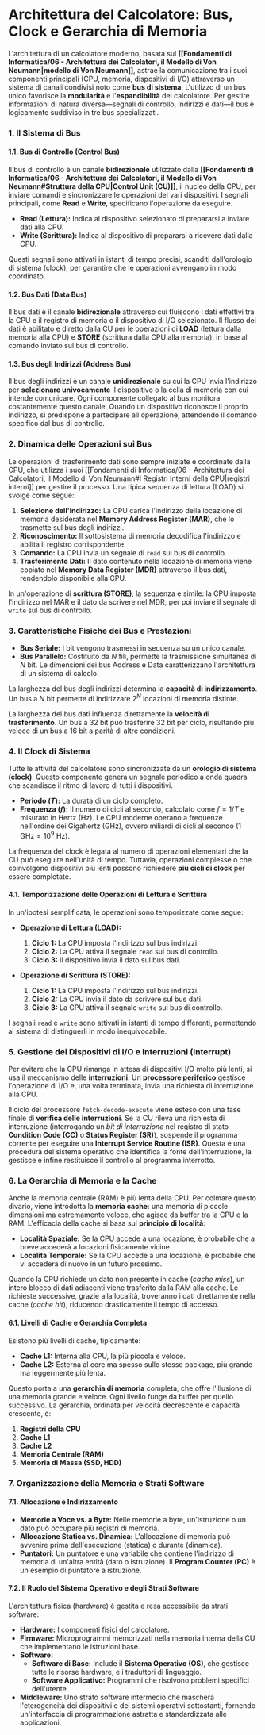 # Architettura del Calcolatore: Bus, Clock e Gerarchia di Memoria

L'architettura di un calcolatore moderno, basata sul **[[Fondamenti di Informatica/06 - Architettura dei Calcolatori, il Modello di Von Neumann|modello di Von Neumann]]**, astrae la comunicazione tra i suoi componenti principali (CPU, memoria, dispositivi di I/O) attraverso un sistema di canali condivisi noto come **bus di sistema**. L'utilizzo di un bus unico favorisce la **modularità** e l'**espandibilità** del calcolatore. Per gestire informazioni di natura diversa—segnali di controllo, indirizzi e dati—il bus è logicamente suddiviso in tre bus specializzati.

### 1. Il Sistema di Bus

#### 1.1. Bus di Controllo (Control Bus)

Il bus di controllo è un canale **bidirezionale** utilizzato dalla **[[Fondamenti di Informatica/06 - Architettura dei Calcolatori, il Modello di Von Neumann#Struttura della CPU|Control Unit (CU)]]**, il nucleo della CPU, per inviare comandi e sincronizzare le operazioni dei vari dispositivi. I segnali principali, come **Read** e **Write**, specificano l'operazione da eseguire.

*   **Read (Lettura):** Indica al dispositivo selezionato di prepararsi a inviare dati alla CPU.
*   **Write (Scrittura):** Indica al dispositivo di prepararsi a ricevere dati dalla CPU.

Questi segnali sono attivati in istanti di tempo precisi, scanditi dall'orologio di sistema (clock), per garantire che le operazioni avvengano in modo coordinato.

#### 1.2. Bus Dati (Data Bus)

Il bus dati è il canale **bidirezionale** attraverso cui fluiscono i dati effettivi tra la CPU e il registro di memoria o il dispositivo di I/O selezionato. Il flusso dei dati è abilitato e diretto dalla CU per le operazioni di **LOAD** (lettura dalla memoria alla CPU) e **STORE** (scrittura dalla CPU alla memoria), in base al comando inviato sul bus di controllo.

#### 1.3. Bus degli Indirizzi (Address Bus)

Il bus degli indirizzi è un canale **unidirezionale** su cui la CPU invia l'indirizzo per **selezionare univocamente** il dispositivo o la cella di memoria con cui intende comunicare. Ogni componente collegato al bus monitora costantemente questo canale. Quando un dispositivo riconosce il proprio indirizzo, si predispone a partecipare all'operazione, attendendo il comando specifico dal bus di controllo.

### 2. Dinamica delle Operazioni sui Bus

Le operazioni di trasferimento dati sono sempre iniziate e coordinate dalla CPU, che utilizza i suoi [[Fondamenti di Informatica/06 - Architettura dei Calcolatori, il Modello di Von Neumann#I Registri Interni della CPU|registri interni]] per gestire il processo. Una tipica sequenza di lettura (LOAD) si svolge come segue:

1.  **Selezione dell'Indirizzo:** La CPU carica l'indirizzo della locazione di memoria desiderata nel **Memory Address Register (MAR)**, che lo trasmette sul bus degli indirizzi.
2.  **Riconoscimento:** Il sottosistema di memoria decodifica l'indirizzo e abilita il registro corrispondente.
3.  **Comando:** La CPU invia un segnale di `read` sul bus di controllo.
4.  **Trasferimento Dati:** Il dato contenuto nella locazione di memoria viene copiato nel **Memory Data Register (MDR)** attraverso il bus dati, rendendolo disponibile alla CPU.

In un'operazione di **scrittura (STORE)**, la sequenza è simile: la CPU imposta l'indirizzo nel MAR e il dato da scrivere nel MDR, per poi inviare il segnale di `write` sul bus di controllo.

### 3. Caratteristiche Fisiche dei Bus e Prestazioni

*   **Bus Seriale:** I bit vengono trasmessi in sequenza su un unico canale.
*   **Bus Parallelo:** Costituito da $N$ fili, permette la trasmissione simultanea di $N$ bit. Le dimensioni dei bus Address e Data caratterizzano l'architettura di un sistema di calcolo.

La larghezza del bus degli indirizzi determina la **capacità di indirizzamento**. Un bus a $N$ bit permette di indirizzare $2^N$ locazioni di memoria distinte.

La larghezza del bus dati influenza direttamente la **velocità di trasferimento**. Un bus a 32 bit può trasferire 32 bit per ciclo, risultando più veloce di un bus a 16 bit a parità di altre condizioni.

### 4. Il Clock di Sistema

Tutte le attività del calcolatore sono sincronizzate da un **orologio di sistema (clock)**. Questo componente genera un segnale periodico a onda quadra che scandisce il ritmo di lavoro di tutti i dispositivi.

*   **Periodo ($T$):** La durata di un ciclo completo.
*   **Frequenza ($f$):** Il numero di cicli al secondo, calcolato come $f = 1/T$ e misurato in Hertz (Hz). Le CPU moderne operano a frequenze nell'ordine dei Gigahertz (GHz), ovvero miliardi di cicli al secondo ($1 \text{ GHz} = 10^9 \text{ Hz}$).

La frequenza del clock è legata al numero di operazioni elementari che la CU può eseguire nell'unità di tempo. Tuttavia, operazioni complesse o che coinvolgono dispositivi più lenti possono richiedere **più cicli di clock** per essere completate.

#### 4.1. Temporizzazione delle Operazioni di Lettura e Scrittura

In un'ipotesi semplificata, le operazioni sono temporizzate come segue:

*   **Operazione di Lettura (LOAD):**
    1.  **Ciclo 1:** La CPU imposta l'indirizzo sul bus indirizzi.
    2.  **Ciclo 2:** La CPU attiva il segnale `read` sul bus di controllo.
    3.  **Ciclo 3:** Il dispositivo invia il dato sul bus dati.

*   **Operazione di Scrittura (STORE):**
    1.  **Ciclo 1:** La CPU imposta l'indirizzo sul bus indirizzi.
    2.  **Ciclo 2:** La CPU invia il dato da scrivere sul bus dati.
    3.  **Ciclo 3:** La CPU attiva il segnale `write` sul bus di controllo.

I segnali `read` e `write` sono attivati in istanti di tempo differenti, permettendo al sistema di distinguerli in modo inequivocabile.

### 5. Gestione dei Dispositivi di I/O e Interruzioni (Interrupt)

Per evitare che la CPU rimanga in attesa di dispositivi I/O molto più lenti, si usa il meccanismo delle **interruzioni**. Un **processore periferico** gestisce l'operazione di I/O e, una volta terminata, invia una richiesta di interruzione alla CPU.

Il ciclo del processore `fetch-decode-execute` viene esteso con una fase finale di **verifica delle interruzioni**. Se la CU rileva una richiesta di interruzione (interrogando un *bit di interruzione* nel registro di stato **Condition Code (CC)** o **Status Register (SR)**), sospende il programma corrente per eseguire una **Interrupt Service Routine (ISR)**. Questa è una procedura del sistema operativo che identifica la fonte dell'interruzione, la gestisce e infine restituisce il controllo al programma interrotto.

### 6. La Gerarchia di Memoria e la Cache

Anche la memoria centrale (RAM) è più lenta della CPU. Per colmare questo divario, viene introdotta la **memoria cache**: una memoria di piccole dimensioni ma estremamente veloce, che agisce da buffer tra la CPU e la RAM. L'efficacia della cache si basa sul **principio di località**:

*   **Località Spaziale:** Se la CPU accede a una locazione, è probabile che a breve accederà a locazioni fisicamente vicine.
*   **Località Temporale:** Se la CPU accede a una locazione, è probabile che vi accederà di nuovo in un futuro prossimo.

Quando la CPU richiede un dato non presente in cache (*cache miss*), un intero blocco di dati adiacenti viene trasferito dalla RAM alla cache. Le richieste successive, grazie alla località, troveranno i dati direttamente nella cache (*cache hit*), riducendo drasticamente il tempo di accesso.

#### 6.1. Livelli di Cache e Gerarchia Completa

Esistono più livelli di cache, tipicamente:
*   **Cache L1:** Interna alla CPU, la più piccola e veloce.
*   **Cache L2:** Esterna al core ma spesso sullo stesso package, più grande ma leggermente più lenta.

Questo porta a una **gerarchia di memoria** completa, che offre l'illusione di una memoria grande e veloce. Ogni livello funge da buffer per quello successivo. La gerarchia, ordinata per velocità decrescente e capacità crescente, è:

1.  **Registri della CPU**
2.  **Cache L1**
3.  **Cache L2**
4.  **Memoria Centrale (RAM)**
5.  **Memoria di Massa (SSD, HDD)**

### 7. Organizzazione della Memoria e Strati Software

#### 7.1. Allocazione e Indirizzamento

*   **Memorie a Voce vs. a Byte:** Nelle memorie a byte, un'istruzione o un dato può occupare più registri di memoria.
*   **Allocazione Statica vs. Dinamica:** L'allocazione di memoria può avvenire prima dell'esecuzione (statica) o durante (dinamica).
*   **Puntatori:** Un puntatore è una variabile che contiene l'indirizzo di memoria di un'altra entità (dato o istruzione). Il **Program Counter (PC)** è un esempio di puntatore a istruzione.

#### 7.2. Il Ruolo del Sistema Operativo e degli Strati Software

L'architettura fisica (hardware) è gestita e resa accessibile da strati software:
*   **Hardware:** I componenti fisici del calcolatore.
*   **Firmware:** Microprogrammi memorizzati nella memoria interna della CU che implementano le istruzioni base.
*   **Software:**
    *   **Software di Base:** Include il **Sistema Operativo (OS)**, che gestisce tutte le risorse hardware, e i traduttori di linguaggio.
    *   **Software Applicativo:** Programmi che risolvono problemi specifici dell'utente.
*   **Middleware:** Uno strato software intermedio che maschera l'eterogeneità dei dispositivi e dei sistemi operativi sottostanti, fornendo un'interfaccia di programmazione astratta e standardizzata alle applicazioni.